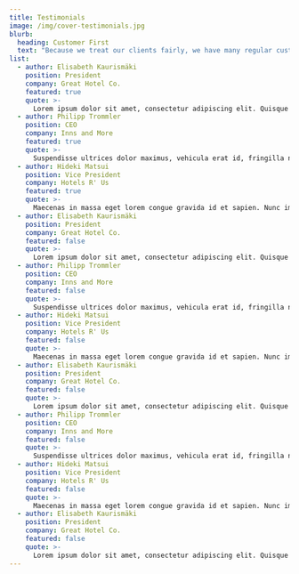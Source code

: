 ```yaml
---
title: Testimonials
image: /img/cover-testimonials.jpg
blurb:
  heading: Customer First
  text: "Because we treat our clients fairly, we have many regular customers. We take ownership of the work we do and are sensitive to the needs of the client and hotel staff. We are very accomodating and understand that when our team enters an operating hotel, guests and hotel staff come first. We operate with the intent to remain unnoticed by hotel guests and, as much as possible, the hotel staff. Here's what some of our clients have to say:"
list:
  - author: Elisabeth Kaurismäki
    position: President
    company: Great Hotel Co.
    featured: true
    quote: >-
      Lorem ipsum dolor sit amet, consectetur adipiscing elit. Quisque et aliquam urna. Nullam sit amet felis a nunc ultricies vestibulum tincidunt mattis sem. Vestibulum sed ultricies leo.
  - author: Philipp Trommler
    position: CEO
    company: Inns and More
    featured: true
    quote: >-
      Suspendisse ultrices dolor maximus, vehicula erat id, fringilla neque. Etiam mattis volutpat fringilla. Mauris ullamcorper id turpis et vestibulum.
  - author: Hideki Matsui
    position: Vice President
    company: Hotels R' Us
    featured: true
    quote: >-
      Maecenas in massa eget lorem congue gravida id et sapien. Nunc imperdiet risus id euismod cursus. Maecenas id tortor quis odio euismod gravida id et eros. Curabitur semper id magna at condimentum.
  - author: Elisabeth Kaurismäki
    position: President
    company: Great Hotel Co.
    featured: false
    quote: >-
      Lorem ipsum dolor sit amet, consectetur adipiscing elit. Quisque et aliquam urna. Nullam sit amet felis a nunc ultricies vestibulum tincidunt mattis sem. Vestibulum sed ultricies leo.
  - author: Philipp Trommler
    position: CEO
    company: Inns and More
    featured: false
    quote: >-
      Suspendisse ultrices dolor maximus, vehicula erat id, fringilla neque. Etiam mattis volutpat fringilla. Mauris ullamcorper id turpis et vestibulum.
  - author: Hideki Matsui
    position: Vice President
    company: Hotels R' Us
    featured: false
    quote: >-
      Maecenas in massa eget lorem congue gravida id et sapien. Nunc imperdiet risus id euismod cursus. Maecenas id tortor quis odio euismod gravida id et eros. Curabitur semper id magna at condimentum.
  - author: Elisabeth Kaurismäki
    position: President
    company: Great Hotel Co.
    featured: false
    quote: >-
      Lorem ipsum dolor sit amet, consectetur adipiscing elit. Quisque et aliquam urna. Nullam sit amet felis a nunc ultricies vestibulum tincidunt mattis sem. Vestibulum sed ultricies leo.
  - author: Philipp Trommler
    position: CEO
    company: Inns and More
    featured: false
    quote: >-
      Suspendisse ultrices dolor maximus, vehicula erat id, fringilla neque. Etiam mattis volutpat fringilla. Mauris ullamcorper id turpis et vestibulum.
  - author: Hideki Matsui
    position: Vice President
    company: Hotels R' Us
    featured: false
    quote: >-
      Maecenas in massa eget lorem congue gravida id et sapien. Nunc imperdiet risus id euismod cursus. Maecenas id tortor quis odio euismod gravida id et eros. Curabitur semper id magna at condimentum.
  - author: Elisabeth Kaurismäki
    position: President
    company: Great Hotel Co.
    featured: false
    quote: >-
      Lorem ipsum dolor sit amet, consectetur adipiscing elit. Quisque et aliquam urna. Nullam sit amet felis a nunc ultricies vestibulum tincidunt mattis sem. Vestibulum sed ultricies leo.
---
```

